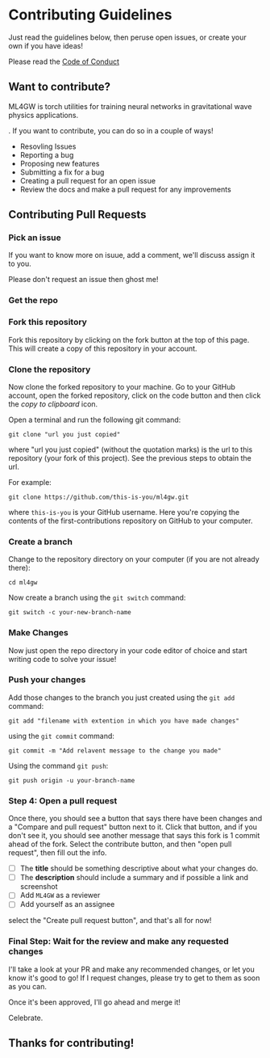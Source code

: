 # Contributing Guidelines

Just read the guidelines below, then peruse open issues, or create your own if you have ideas!

Please read the [Code of Conduct](https://github.com/OjashKush/ml4gw/blob/doc/CODE_OF_CONDUCT.md)

## Want to contribute?

ML4GW is torch utilities for training neural networks in gravitational wave physics applications.

. If you want to contribute, you can do so in a couple of ways!

- Resovling Issues
- Reporting a bug
- Proposing new features
- Submitting a fix for a bug
- Creating a pull request for an open issue
- Review the docs and make a pull request for any improvements


## Contributing Pull Requests

### Pick an issue

If you want to know more on isuue, add a comment, we'll discuss assign it to you.

Please don't request an issue then ghost me!

### Get the repo

### Fork this repository

Fork this repository by clicking on the fork button at the top of this page.
This will create a copy of this repository in your account.

### Clone the repository

Now clone the forked repository to your machine. Go to your GitHub account, open the forked repository, click on the code button and then click the _copy to clipboard_ icon.

Open a terminal and run the following git command:

```
git clone "url you just copied"
```

where "url you just copied" (without the quotation marks) is the url to this repository (your fork of this project). See the previous steps to obtain the url.

For example:

```
git clone https://github.com/this-is-you/ml4gw.git
```

where `this-is-you` is your GitHub username. Here you're copying the contents of the first-contributions repository on GitHub to your computer.

### Create a branch

Change to the repository directory on your computer (if you are not already there):

```
cd ml4gw
```

Now create a branch using the `git switch` command:

```
git switch -c your-new-branch-name
```

### Make Changes

Now just open the repo directory in your code editor of choice and start writing code to solve your issue!

### Push your changes 

Add those changes to the branch you just created using the `git add` command:

```
git add "filename with extention in which you have made changes"

```

using the `git commit` command:

```
git commit -m "Add relavent message to the change you made"
```


Using the command `git push`:

```
git push origin -u your-branch-name
```

### Step 4: Open a pull request

Once there, you should see a button that says there have been changes and a "Compare and pull request" button next to it. Click that button, and if you don't see it, you should see another message that says this fork is 1 commit ahead of the fork. Select the contribute button, and then "open pull request", then fill out the info.


- [ ] The **title** should be something descriptive about what your changes do. 
- [ ] The **description** should include a summary and if possible a link and screenshot
- [ ] Add `ML4GW` as a reviewer
- [ ] Add yourself as an assignee

select the "Create pull request button", and that's all for now!



### Final Step: Wait for the review and make any requested changes

I'll take a look at your PR and make any recommended changes, or let you know it's good to go! If I request changes, please try to get to them as soon as you can.

Once it's been approved, I'll go ahead and merge it!

Celebrate.

## Thanks for contributing!

